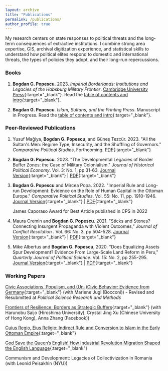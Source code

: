 ```yaml
---
layout: archive
title: "Publications"
permalink: /publications/
author_profile: true
---
```


<!-- Google tag (gtag.js) -->
<script async src="https://www.googletagmanager.com/gtag/js?id=G-7DSN63Y1JH"></script>
<script>
  window.dataLayer = window.dataLayer || [];
  function gtag(){dataLayer.push(arguments);}
  gtag('js', new Date());

  gtag('config', 'G-7DSN63Y1JH');
</script>

My research centers on state responses to political threats and the long-term consequences of extractive institutions. I combine strong area expertise, GIS, archival digitization experience, and statistical skills to understand how political elites respond to domestic and international threats, the types of policies they adopt, and their long-run repercussions.

<h3><b>Books</b></h3>

1) **Bogdan G. Popescu**. 2023. <em>Imperial Borderlands: Institutions and Legacies of the Habsburg Military Frontier</em>. [Cambridge University Press](https://www.cambridge.org/core/books/imperial-borderlands/6845856BB6A18B8B8EC2EE66B9013AAC#fndtn-information){:target="_blank"}. Read the [table of contents and intro](https://www.dropbox.com/scl/fi/6n11cbdrn4p3v8d3f8h6l/sample.pdf?rlkey=mjufjsoklde8408lz8gfwwtcl&dl=0){:target="_blank"}.

2) **Bogdan G. Popescu**. <em>Islam, Sultans, and the Printing Press</em>. Manuscript in Progress. Read the [table of contents and intro](https://www.dropbox.com/scl/fi/es0q72ymoqsem11vhb5pw/sample.pdf?rlkey=udeufrfdan1s82rivoj7njl1m&dl=0){:target="_blank"}.

<h3><b>Peer-Reviewed Publications</b></h3>

1) Yusuf Mağiya, **Bogdan G. Popescu**, and Güneş Tezcür. 2023. "All the Sultan's Men: Regime Type, Insecurity, and the Shuffling of Governors." <em>Comparative Political Studies</em>. Forthcoming.  [PDF](https://www.dropbox.com/scl/fi/qfdzysdfdd0uy60op4qyn/Turkish_Governors_2023_09_25.pdf?rlkey=wex0iaf7zvs7172jkrlibpn69&dl=0){:target="_blank"}

2) **Bogdan G. Popescu**. 2023. "The Developmental Legacies of Border Buffer Zones: the Case of Military Colonialism." <em>Journal of Historical Political Economy</em>.  Vol. 3: No. 1, pp 31-63.
[Journal Version](http://dx.doi.org/10.1561/115.00000045){:target="_blank"} &#124; [PDF](https://www.dropbox.com/scl/fi/00ojw0iwrewmtb8m09gcp/Legacies_Project_RNR_compressed.pdf?rlkey=bmlp6mb042coghp5s1ky1rvph&dl=0){:target="_blank"}

3) **Bogdan G. Popescu** and Mircea Popa. 2022. "Imperial Rule and Long-run Development: Evidence on the Role of Human Capital in the Ottoman Europe."  <em>Comparative Political Studies</em>. Vol. 55: No. 11, pp. 1910-1946. [Journal Version](https://journals.sagepub.com/doi/full/10.1177/00104140211060283){:target="_blank"} &#124; [PDF](https://www.dropbox.com/s/5dq2pa43xcjkvvy/Legacies_Project_RNR2_compressed.pdf?dl=0){:target="_blank"}

<ul style="list-style: none;">
 <li>James Caporaso Award for Best Article published in CPS in 2022</li>
</ul>

4) Maura Cremin and **Bogdan G. Popescu**. 2021. "Sticks and Stones? Connecting Insurgent Propaganda with Violent Outcomes," <em>Journal of Conflict Resolution </em>. Vol. 66: No. 3, pp 504-528. [Journal Version](https://journals.sagepub.com/doi/10.1177/00220027211027291){:target="_blank"} &#124; [PDF](https://www.dropbox.com/s/7pr3ag5y5n5f8eg/cremin_popescu_2021_sticks_and_stones_compressed.pdf?dl=0){:target="_blank"}

5) Mike Albertus and **Bogdan G. Popescu**, 2020. "Does Equalizing Assets Spur Development? Evidence From Large-Scale Land Reform in Peru," <em>Quarterly Journal of Political Science</em>. Vol. 15: No. 2, pp 255-295. [Journal Version](https://www.nowpublishers.com/article/Details/QJPS-19033){:target="_blank"} &#124; [PDF](https://www.dropbox.com/s/osqfwx5c464m01w/paper_and_appendix_12.2.2019_small.pdf?dl=0){:target="_blank"}


<h3><b>Working Papers</b></h3>

[Civic Associations, Populism, and (Un-)Civic Behavior: Evidence from Germany](https://www.dropbox.com/scl/fi/pkhb38h503t6bw1anvke6/paper_compressed.pdf?rlkey=1yorqh8wtg8dxt12qcud29wzl&dl=0){:target="_blank"} (with Marlene Jugl (Bocconi)) - Revised and Resubmitted at *Political Science Research and Methods*

[Frontiers of Resilience: Borders as Strategic Buffers](https://www.dropbox.com/scl/fi/1ctq14qla4imydet8s4if/popescu_et_al_borders_paper_2023_07_25_compressed.pdf?rlkey=wgydqvatw8zs5yo3egiwk3qgx&dl=0){:target="_blank"} (with Harunobu Saijo (Hiroshima University), Crystal Jing Xu (Chinese University of Hong Kong), Anna Zhang (Facebook))

[Cuius Regio, Eius Religio: Indirect Rule and Conversion to Islam in the Early Ottoman Empire](https://www.dropbox.com/s/9gk4nym9ps6mdq0/popescu_statement_2021_10_15_compressed.pdf?dl=0){:target="_blank"}

[God Save the Queen’s English! How Industrial Revolution Migration Shaped the English Language](https://www.dropbox.com/scl/fi/lxwqka4zta43gb9vumqae/paper.pdf?rlkey=g69nodpyz99st777jdu7hbghp&dl=0){:target="_blank"}


Communism and Development: Legacies of Collectivization in Romania (with Leonid Peisakhin (NYU))

